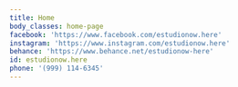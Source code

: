 ```yaml
---
title: Home
body_classes: home-page
facebook: 'https://www.facebook.com/estudionow.here'
instagram: 'https://www.instagram.com/estudionow.here'
behance: 'https://www.behance.net/estudionow-here'
id: estudionow.here
phone: '(999) 114-6345'
---
```


